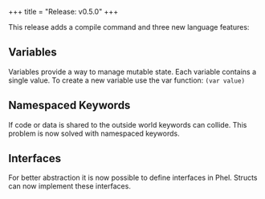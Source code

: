 +++
title = "Release: v0.5.0"
+++

This release adds a compile command and three new language features:

## Variables
Variables provide a way to manage mutable state. Each variable contains a single value. To create a new variable use the var function: `(var value)`

## Namespaced Keywords
If code or data is shared to the outside world keywords can collide. This problem is now solved with namespaced keywords.

## Interfaces
For better abstraction it is now possible to define interfaces in Phel. Structs can now implement these interfaces.

